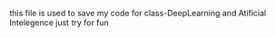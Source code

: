 this file is used to save my code for class-DeepLearning and Atificial Intelegence
just try for fun 
